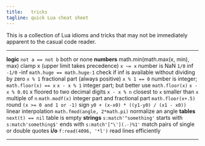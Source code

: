 ```yaml
---
title:   tricks
tagline: quick Lua cheat sheet
---
```


This is a collection of Lua idioms and tricks that may not be immediately apparent to the casual code reader.

------------------------------------------- -------------------------------------------
__logic__
`not a == not b`                            both or none
__numbers__
math.min(math.max(x, min), max)             clamp x (upper limit takes precedence)
`x ~= x`                                    number is NaN
`1/0`                                       inf
`-1/0`                                      -inf
`math.huge == math.huge-1`                  check if inf is available without dividing by zero
`x % 1`                                     fractional part (always positive)
`x % 1 == 0`                                number is integer; `math.floor(x) == x`
`x - x % 1`                                 integer part; but better use `math.floor(x)`
`x - x % 0.01`                              x floored to two decimal digits
`x - x % n`                                 closest to `x` smaller than `x` multiple of `n`
`math.modf(x)`                              integer part and fractional part
`math.floor(x+.5)`                          round
`(x >= 0 and 1 or -1)`                      sign
`y0 + (x-x0) * ((y1-y0) / (x1 - x0))`       linear interpolation
`math.fmod(angle, 2*math.pi)`               normalize an angle
__tables__
`next(t) == nil`                            table is empty
__strings__
`s:match'^something'`                       starts with
`s:match'something$'`                       ends with
`s:match'["\'](.-)%1'`                      match pairs of single or double quotes
__i/o__
`f:read(4096, '*l')`                        read lines efficiently
------------------------------------------- -------------------------------------------
